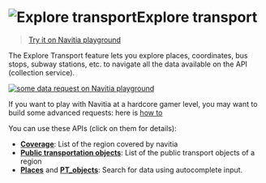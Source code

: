 <a name="explore"></a>![Explore transport](/images/search_places.png)Explore transport
=======================================

>[Try it on Navitia playground](http://canaltp.github.io/navitia-playground/play.html?request=https%3A%2F%2Fapi.navitia.io%2Fv1%2Fcoverage%2Fsandbox%2Flines&token=3b036afe-0110-4202-b9ed-99718476c2e0)

The Explore Transport feature lets you explore places, coordinates, bus stops, subway stations, etc.
to navigate all the data available on the API (collection service).

[![some data request on Navitia playground](playground_pt_ref.png)](http://canaltp.github.io/navitia-playground/play.html?request=https%3A%2F%2Fapi.navitia.io%2Fv1%2Fcoverage%2Fsandbox%2Flines&token=3b036afe-0110-4202-b9ed-99718476c2e0)

If you want to play with Navitia at a hardcore gamer level, you may want to build some advanced requests: here is [how to](https://github.com/CanalTP/navitia/blob/dev/documentation/rfc/ptref_grammar.md)

You can use these APIs (click on them for details):

-   **[Coverage](#coverage)**: List of the region covered by navitia
-   **[Public transportation objects](#pt-ref)**: List of the public transport
    objects of a region
-   **[Places](#places)** and **[PT_objects](#pt-objects)**: Search for data using autocomplete input.
